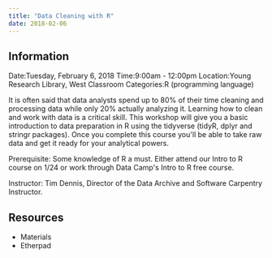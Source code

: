 ```yaml
---
title: "Data Cleaning with R"
date: 2018-02-06
---
```


## Information

Date:Tuesday, February 6, 2018
Time:9:00am - 12:00pm
Location:Young Research Library, West Classroom
Categories:R (programming language)

It is often said that data analysts spend up to 80% of their time cleaning and processing data while only 20% actually analyzing it. Learning how to clean and work with data is a critical skill. This workshop will give you a basic introduction to data preparation in R using the tidyverse (tidyR, dplyr and stringr packages). Once you complete this course you'll be able to take raw data and get it ready for your analytical powers.

Prerequisite: Some knowledge of R a must. Either attend our Intro to R course on 1/24 or work through Data Camp's Intro to R free course.

Instructor: Tim Dennis, Director of the Data Archive and Software Carpentry Instructor.

## Resources

* Materials
* Etherpad
